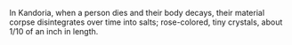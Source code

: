 In Kandoria, when a person dies and their body decays, their material corpse disintegrates over time into salts; rose-colored, tiny crystals, about 1/10 of an inch in length.